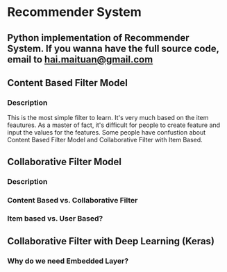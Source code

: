 # Recommender System 
Python implementation of Recommender System.
If you wanna have the full source code, email to hai.maituan@gmail.com
-------------------------------------
## Content Based Filter Model
### Description
This is the most simple filter to learn. It's very much based on the item feautures. As a master of fact, it's difficult for people to create feature and input the values for the features. Some people have confustion about Content Based Filter Model and Collaborative Filter with Item Based. 

## Collaborative Filter Model
### Description
### Content Based vs. Collaborative Filter
### Item based vs. User Based?

## Collaborative Filter with Deep Learning (Keras)
### Why do we need Embedded Layer?
